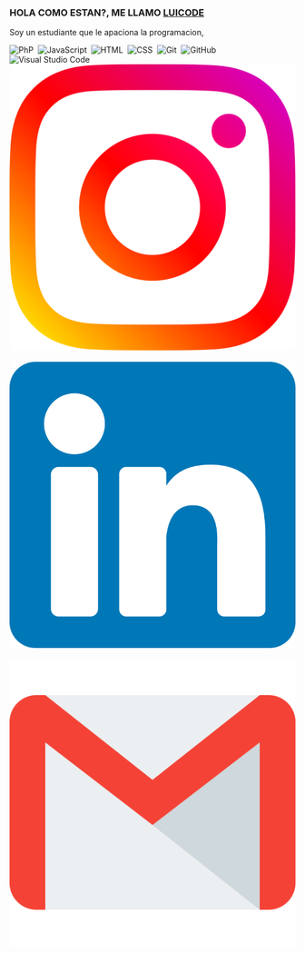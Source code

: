 ### HOLA COMO ESTAN?, ME LLAMO [LUICODE](https://github.com/luiicode)

Soy un estudiante que le apaciona la programacion,

![PhP](https://img.shields.io/badge/PHP-777BB4?style=for-the-badge&logo=php&logoColor=white)&nbsp;
![JavaScript](https://img.shields.io/badge/JavaScript-F7DF1E?style=for-the-badge&logo=javascript&logoColor=black)&nbsp;
![HTML](https://img.shields.io/badge/HTML5-E34F26?style=for-the-badge&logo=html5&logoColor=white)&nbsp;
![CSS](https://img.shields.io/badge/CSS3-1572B6?style=for-the-badge&logo=css3&logoColor=white)&nbsp;
![Git](https://img.shields.io/badge/git-%23F05033.svg?style=for-the-badge&logo=git&logoColor=white)&nbsp;
![GitHub](https://img.shields.io/badge/github-%23121011.svg?style=for-the-badge&logo=github&logoColor=white)&nbsp;
![Visual Studio Code](https://img.shields.io/badge/Visual%20Studio%20Code-0078d7.svg?style=for-the-badge&logo=visual-studio-code&logoColor=white)&nbsp;
![INSTAGRAM](https://github.com/SatYu26/SatYu26/blob/master/Assets/Instagram.svg)&nbsp;
![LINKEDIN](https://github.com/SatYu26/SatYu26/blob/master/Assets/Linkedin.svg)&nbsp;
![GMAIL](https://github.com/SatYu26/SatYu26/blob/master/Assets/Gmail.svg)&nbsp;
